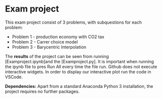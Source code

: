 # Exam project
This exam project consist of 3 problems, with subquestions for each problem:
- Problem 1 - production economy with CO2 tax
- Problem 2 - Carrer choice model
- Problem 3 - Barycentric Interpolation


The **results** of the project can be seen from running [Examproject.ipynb]and the 
[Examproject.py]. It is important when running the ipynb file to pres  Run All every time the file run. Github does not execute interactive widgets. In order to display our interactive plot run the code in VSCode.


**Dependencies:** Apart from a standard Anaconda Python 3 installation, the project requires no further packages.
